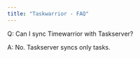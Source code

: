 ```yaml
---
title: "Taskwarrior - FAQ"
---
```


Q: Can I sync Timewarrior with Taskserver?

A: No.
Taskserver syncs only tasks.

